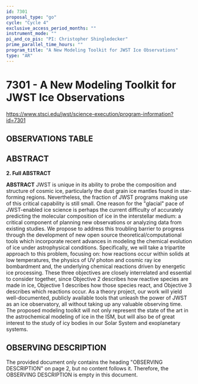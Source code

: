```yaml
---
id: 7301
proposal_type: "go"
cycle: "Cycle 4"
exclusive_access_period_months: ""
instrument_mode: ""
pi_and_co_pis: "PI: Christopher Shingledecker"
prime_parallel_time_hours: ""
program_title: "A New Modeling Toolkit for JWST Ice Observations"
type: "AR"
---
```

# 7301 - A New Modeling Toolkit for JWST Ice Observations
https://www.stsci.edu/jwst/science-execution/program-information?id=7301
## OBSERVATIONS TABLE
## ABSTRACT

**2. Full ABSTRACT**

**ABSTRACT**
JWST is unique in its ability to probe the composition and structure of cosmic ice, particularly the dust grain ice mantles found in star-forming regions. Nevertheless, the fraction of JWST programs making use of this critical capability is still small. One reason for the "glacial" pace of JWST-enabled ice science is perhaps the current difficulty of accurately predicting the molecular composition of ice in the interstellar medium: a critical component of planning new observations or analyzing data from existing studies. We propose to address this troubling barrier to progress through the development of new open source theoretical/computational tools which incorporate recent advances in modeling the chemical evolution of ice under astrophysical conditions. Specifically, we will take a tripartite approach to this problem, focusing on: how reactions occur within solids at low temperatures, the physics of UV photon and cosmic ray ice bombardment and, the underlying chemical reactions driven by energetic ice processing. These three objectives are closely interrelated and essential to consider together, since Objective 2 describes how reactive species are made in ice, Objective 1 describes how those species react, and Objective 3 describes which reactions occur. As a theory project, our work will yield well-documented, publicly available tools that unleash the power of JWST as an ice observatory, all without taking up any valuable observing time. The proposed modeling toolkit will not only represent the state of the art in the astrochemical modeling of ice in the ISM, but will also be of great interest to the study of icy bodies in our Solar System and exoplanetary systems.

## OBSERVING DESCRIPTION
The provided document only contains the heading "OBSERVING DESCRIPTION" on page 2, but no content follows it. Therefore, the OBSERVING DESCRIPTION is empty in this document.